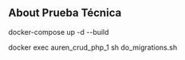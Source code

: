 ## About Prueba Técnica

docker-compose up -d --build

docker exec auren_crud_php_1 sh do_migrations.sh
